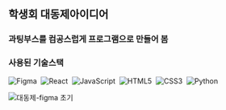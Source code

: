 <h2>학생회 대동제아이디어</h2>

<h3>과팅부스를 컴공스럽게 프로그램으로 만들어 봄</h3>

<h3>사용된 기술스택</h3>

  <img src="https://img.shields.io/badge/figma-F24E1E.svg?style=for-the-badge&logo=figma&logoColor=white" alt="Figma" />&nbsp;
  <img src="https://img.shields.io/badge/react-20232a.svg?style=for-the-badge&logo=react&logoColor=61DAFB" alt="React" />&nbsp;
  <img src="https://img.shields.io/badge/javascript-F7DF1E.svg?style=for-the-badge&logo=javascript&logoColor=20232a" alt="JavaScript" />&nbsp;
  <img src="https://img.shields.io/badge/html5-E34F26.svg?style=for-the-badge&logo=html5&logoColor=white" alt="HTML5" />&nbsp;
  <img src="https://img.shields.io/badge/css3-1572B6.svg?style=for-the-badge&logo=css3&logoColor=white" alt="CSS3" />&nbsp;
  <img src="https://img.shields.io/badge/python-3670A0?style=for-the-badge&logo=python&logoColor=ffdd54" alt="Python" />&nbsp;


![대동제-figma 초기](https://private-user-images.githubusercontent.com/128788634/346349157-acb21aa4-e91c-4eee-b01a-abbe1f0c1ad5.png?jwt=eyJhbGciOiJIUzI1NiIsInR5cCI6IkpXVCJ9.eyJpc3MiOiJnaXRodWIuY29tIiwiYXVkIjoicmF3LmdpdGh1YnVzZXJjb250ZW50LmNvbSIsImtleSI6ImtleTUiLCJleHAiOjE3MjAzNjk3NTEsIm5iZiI6MTcyMDM2OTQ1MSwicGF0aCI6Ii8xMjg3ODg2MzQvMzQ2MzQ5MTU3LWFjYjIxYWE0LWU5MWMtNGVlZS1iMDFhLWFiYmUxZjBjMWFkNS5wbmc_WC1BbXotQWxnb3JpdGhtPUFXUzQtSE1BQy1TSEEyNTYmWC1BbXotQ3JlZGVudGlhbD1BS0lBVkNPRFlMU0E1M1BRSzRaQSUyRjIwMjQwNzA3JTJGdXMtZWFzdC0xJTJGczMlMkZhd3M0X3JlcXVlc3QmWC1BbXotRGF0ZT0yMDI0MDcwN1QxNjI0MTFaJlgtQW16LUV4cGlyZXM9MzAwJlgtQW16LVNpZ25hdHVyZT1iZTBlODE4ZTM1NjkyZDE2NjdlYTI5YTA4YmQyMTJjYzNjNTdkZWRmZjkzOWZlNGE4NDljZWU5Y2ZjZjdlZGM0JlgtQW16LVNpZ25lZEhlYWRlcnM9aG9zdCZhY3Rvcl9pZD0wJmtleV9pZD0wJnJlcG9faWQ9MCJ9.B2CJlDiFJO2PIGtwZNhr6mDk4Lv1fiMrlGFNnrJrLVI)
